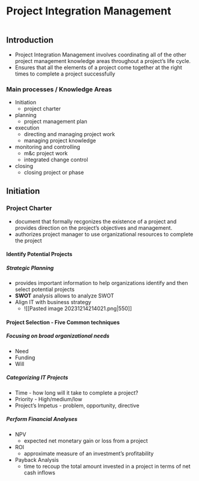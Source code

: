 # Project Integration Management

```toc
```

## Introduction
- Project Integration Management involves coordinating all of the other project management knowledge areas throughout a project’s life cycle.
- Ensures that all the elements of a project come together at the right times to complete a project successfully 
### Main processes / Knowledge Areas
- Initiation
	- project charter
- planning
	- project management plan
- execution
	- directing and managing project work
	- managing project knowledge
- monitoring and controlling
	- m&c project work
	- integrated change control
- closing
	- closing project or phase
## Initiation
### Project Charter
- document that formally recgonizes the existence of a project and provides direction on the project’s objectives and management.
- authorizes project manager to use organizational resources to complete the project
#### Identify Potential Projects
##### Strategic Planning
- provides important information to help organizations identify and then select potential projects
- **SWOT** analysis allows to analyze SWOT
- Align IT with business strategy 
	- ![[Pasted image 20231214214021.png|550]]
#### Project Selection - Five Common techniques
##### Focusing on broad organizational needs
- Need 
- Funding 
- Will
##### Categorizing IT Projects
- Time - how long will it take to complete a project?
- Priority - High/medium/low
- Project’s Impetus - problem, opportunity, directive
##### Perform Financial Analyses
- NPV
	- expected net monetary gain or loss from a project
- ROI
	- approximate measure of an investment’s profitability
- Payback Analysis
	- time to recoup the total amount invested in a project in terms of net cash inflows 
